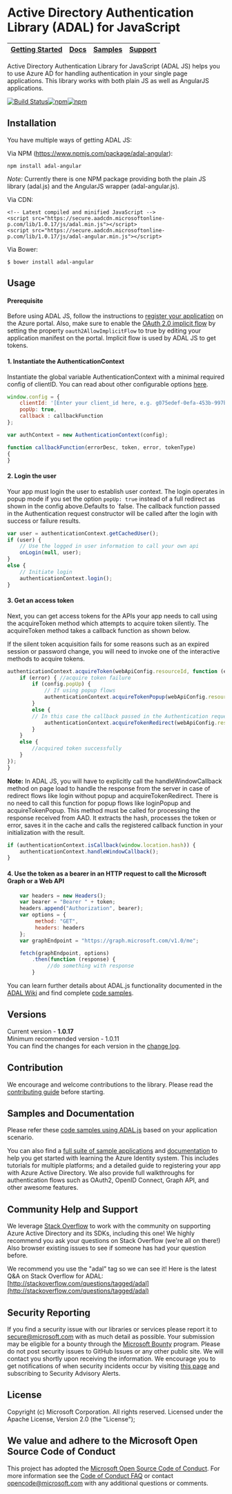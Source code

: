 Active Directory Authentication Library (ADAL) for JavaScript
====================================
|[Getting Started](https://github.com/AzureAD/azure-activedirectory-library-for-js/wiki)| [Docs](https://aka.ms/aaddev)| [Samples](https://github.com/AzureAD/azure-activedirectory-library-for-js/wiki/Code-samples)| [Support](README.md#community-help-and-support)
| --- | --- | --- | --- |

Active Directory Authentication Library for JavaScript (ADAL JS) helps you to use Azure AD for handling authentication in your single page applications.
This library works with both plain JS as well as AngularJS applications.

[![Build Status](https://travis-ci.org/AzureAD/azure-activedirectory-library-for-js.svg?branch=dev)](https://travis-ci.org/AzureAD/azure-activedirectory-library-for-js)[![npm](https://img.shields.io/npm/v/adal-angular.svg)](https://www.npmjs.com/package/adal-angular)[![npm](https://img.shields.io/npm/dm/adal-angular.svg)](https://www.npmjs.com/package/adal-angular)


## Installation

You have multiple ways of getting ADAL JS:

Via NPM (https://www.npmjs.com/package/adal-angular):

    npm install adal-angular

*Note:* Currently there is one NPM package providing both the plain JS library (adal.js) and the AngularJS wrapper (adal-angular.js).

Via CDN:

    <!-- Latest compiled and minified JavaScript -->
    <script src="https://secure.aadcdn.microsoftonline-p.com/lib/1.0.17/js/adal.min.js"></script>
    <script src="https://secure.aadcdn.microsoftonline-p.com/lib/1.0.17/js/adal-angular.min.js"></script>

Via Bower:

    $ bower install adal-angular

## Usage

#### Prerequisite

Before using ADAL JS, follow the instructions to [register your application](https://docs.microsoft.com/en-us/azure/active-directory/develop/active-directory-integrating-applications) on the Azure portal. Also, make sure to enable the [OAuth 2.0 implicit flow](https://docs.microsoft.com/en-us/azure/active-directory/develop/v1-oauth2-implicit-grant-flow) by setting the property `oauth2AllowImplicitFlow` to true by editing your application manifest on the portal. Implicit flow is used by ADAL JS to get tokens.

#### 1. Instantiate the AuthenticationContext

Instantiate the global variable AuthenticationContext with a minimal required config of clientID. You can read about other configurable options [here](https://github.com/AzureAD/azure-activedirectory-library-for-js/wiki/Config-authentication-context#configurable-options).

```JavaScript
window.config = {
    clientId: '[Enter your client_id here, e.g. g075edef-0efa-453b-997b-de1337c29185]',
    popUp: true,
    callback : callbackFunction
};

var authContext = new AuthenticationContext(config);

function callbackFunction(errorDesc, token, error, tokenType)
{
}

```

#### 2. Login the user

Your app must login the user to establish user context. The login operates in popup mode if you set the option `popUp: true` instead of a full redirect as shown in the config above.Defaults to `false. The callback function passed in the Authentication request constructor will be called after the login with success or failure results.

```JavaScript
var user = authenticationContext.getCachedUser();
if (user) {
    // Use the logged in user information to call your own api
    onLogin(null, user);
}
else {
    // Initiate login
    authenticationContext.login();
}
```

#### 3. Get an access token

Next, you can get access tokens for the APIs your app needs to call using the acquireToken method which attempts to acquire token silently. The acquireToken method takes a callback function as shown below.

If the silent token acquisition fails for some reasons such as an expired session or password change, you will need to invoke one of the interactive methods to acquire tokens.

 ```JavaScript
 authenticationContext.acquireToken(webApiConfig.resourceId, function (errorDesc, token, error) {
     if (error) { //acquire token failure
         if (config.popUp) {
             // If using popup flows
             authenticationContext.acquireTokenPopup(webApiConfig.resourceId, null, null,  function (errorDesc, token, error) {});
         }
         else {
         // In this case the callback passed in the Authentication request constructor will be called.
             authenticationContext.acquireTokenRedirect(webApiConfig.resourceId, null, null);
         }
     }
     else {
         //acquired token successfully
     }
 });
}
```

**Note:** In ADAL JS, you will have to explicitly call the handleWindowCallback method on page load to handle the response from the server in case of redirect flows like login without popup and acquireTokenRedirect. There is no need to call this function for popup flows like loginPopup and acquireTokenPopup.  This method must be called for processing the response received from AAD. It extracts the hash, processes the token or error, saves it in the cache and calls the registered callback function in your initialization with the result.   

```JavaScript
if (authenticationContext.isCallback(window.location.hash)) {
    authenticationContext.handleWindowCallback();
}
```

#### 4. Use the token as a bearer in an HTTP request to call the Microsoft Graph or a Web API

```JavaScript
    var headers = new Headers();
    var bearer = "Bearer " + token;
    headers.append("Authorization", bearer);
    var options = {
         method: "GET",
         headers: headers
    };
    var graphEndpoint = "https://graph.microsoft.com/v1.0/me";

    fetch(graphEndpoint, options)
        .then(function (response) {
             //do something with response
        }
```

You can learn further details about ADAL.js functionality documented in the [ADAL Wiki](https://github.com/AzureAD/azure-activedirectory-library-for-js/wiki/) and find complete [code samples](https://github.com/AzureAD/azure-activedirectory-library-for-js/wiki/Code-samples).

## Versions

Current version - **1.0.17**  
Minimum recommended version - 1.0.11  
You can find the changes for each version in the [change log](https://github.com/AzureAD/azure-activedirectory-library-for-js/blob/master/changelog.txt).

## Contribution

We encourage and welcome contributions to the library. Please read the [contributing guide](./contributing.md) before starting.

## Samples and Documentation

Please refer these [code samples using ADAL.js](https://github.com/AzureAD/azure-activedirectory-library-for-js/wiki/Code-samples) based on your application scenario.

You can also find a [full suite of sample applications](https://github.com/azure-samples?query=active-directory) and [documentation](https://docs.microsoft.com/en-us/azure/active-directory/develop/active-directory-developers-guide) to help you get started with learning the Azure Identity system. This includes tutorials for multiple platforms; and a detailed guide to registering your app with Azure Active Directory. We also provide full walkthroughs for authentication flows such as OAuth2, OpenID Connect, Graph API, and other awesome features.

## Community Help and Support

We leverage [Stack Overflow](http://stackoverflow.com/) to work with the community on supporting Azure Active Directory and its SDKs, including this one! We highly recommend you ask your questions on Stack Overflow (we're all on there!) Also browser existing issues to see if someone has had your question before.

We recommend you use the "adal" tag so we can see it! Here is the latest Q&A on Stack Overflow for ADAL: [http://stackoverflow.com/questions/tagged/adal](http://stackoverflow.com/questions/tagged/adal)

## Security Reporting

If you find a security issue with our libraries or services please report it to [secure@microsoft.com](mailto:secure@microsoft.com) with as much detail as possible. Your submission may be eligible for a bounty through the [Microsoft Bounty](http://aka.ms/bugbounty) program. Please do not post security issues to GitHub Issues or any other public site. We will contact you shortly upon receiving the information. We encourage you to get notifications of when security incidents occur by visiting [this page](https://technet.microsoft.com/en-us/security/dd252948) and subscribing to Security Advisory Alerts.

## License
Copyright (c) Microsoft Corporation.  All rights reserved. Licensed under the Apache License, Version 2.0 (the "License");

## We value and adhere to the Microsoft Open Source Code of Conduct

This project has adopted the [Microsoft Open Source Code of Conduct](https://opensource.microsoft.com/codeofconduct/). For more information see the [Code of Conduct FAQ](https://opensource.microsoft.com/codeofconduct/faq/) or contact [opencode@microsoft.com](mailto:opencode@microsoft.com) with any additional questions or comments.
